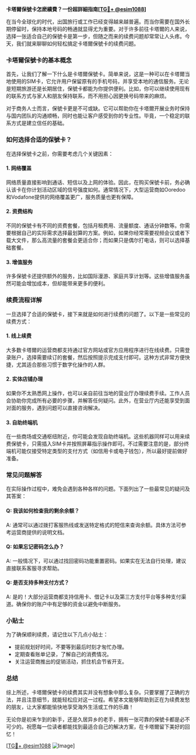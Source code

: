 **卡塔爾保號卡怎麽續費？一份超詳細指南[[TG💪+ @esim1088](https://t.me/s/esim1088)]**

在当今全球化的时代，出国旅行或工作已经变得越来越普遍。而当你需要在国外长期停留时，保持本地号码的畅通就显得尤为重要。对于许多前往卡塔爾的人来说，选择一张适合自己的保號卡是第一步，但随之而来的续费问题却常常让人头疼。今天，我们就来聊聊如何轻松搞定卡塔爾保號卡的续费问题。

### 卡塔爾保號卡的基本概念

首先，让我们了解一下什么是卡塔爾保號卡。简单来说，这是一种可以在卡塔爾当地使用的SIM卡，它允许用户保留原有的手机号码，并享受本地的通信服务。无论是短期旅游还是长期居住，保號卡都能为你提供便利。比如，你可以继续使用现有的联系方式与家人和朋友保持联系，而不用担心因更换号码带来的麻烦。

对于商务人士而言，保號卡更是不可或缺。它可以帮助你在卡塔爾开展业务时保持与国内团队的沟通顺畅，同时也能让客户感受到你的专业性。毕竟，一个稳定的联系方式是建立信任的基础。

### 如何选择合适的保號卡？

在选择保號卡之前，你需要考虑几个关键因素：

#### 1. **网络覆盖**
   网络质量直接影响到通话、短信以及上网的体验。因此，在购买保號卡前，务必确认该卡在你计划活动区域的信号强度如何。通常情况下，大型运营商如Ooredoo和Vodafone提供的网络覆盖更广，服务质量也更有保障。

#### 2. **资费结构**
   不同的保號卡有不同的资费套餐，包括月租费用、流量额度、通话分钟数等。你需要根据自己的实际需求选择最划算的方案。例如，如果你经常需要视频会议或者下载大文件，那么高流量的套餐会更适合你；而如果只是偶尔打电话，则可以选择基础套餐。

#### 3. **增值服务**
   许多保號卡还提供额外的服务，比如国际漫游、家庭共享计划等。这些增值服务虽然可能会增加成本，但却能带来更多的便利。

### 续费流程详解

一旦选择了合适的保號卡，接下来就是如何进行续费的问题了。以下是一些常见的续费方式：

#### 1. **线上续费**
   大多数卡塔爾的运营商都支持通过官方网站或官方应用程序进行在线续费。只需登录账户，选择需要续订的套餐，然后按照提示完成支付即可。这种方式非常方便快捷，尤其适合那些习惯于数字化操作的人群。

#### 2. **实体店铺办理**
   如果你不太熟悉网上操作，也可以亲自前往当地的营业厅办理续费手续。工作人员会协助你完成所有必要的步骤，并解答任何疑问。此外，在营业厅内还能享受到面对面的服务，遇到问题可以直接咨询解决。

#### 3. **自助终端机**
   在一些商场或交通枢纽附近，你可能会发现自助终端机。这些机器同样可以用来续费保號卡，只需插入SIM卡并按照屏幕指示操作即可。不过需要注意的是，部分终端机可能仅接受特定类型的支付方式（如信用卡或电子钱包），所以最好提前做好准备。

### 常见问题解答

在实际操作过程中，难免会遇到各种各样的问题。下面列出了一些最常见的疑问及其答案：

#### Q: 我该如何检查我的剩余余额？
A: 通常可以通过拨打客服热线或发送特定格式的短信来查询余额。具体方法可参考运营商提供的说明文档。

#### Q: 如果忘记密码怎么办？
A: 一般情况下，可以通过找回密码功能重置密码。如果实在无法自行处理，建议直接联系客服寻求帮助。

#### Q: 是否支持多种支付方式？
A: 是的！大部分运营商都支持信用卡、借记卡以及第三方支付平台等多种支付渠道。确保你的账户中有足够的资金以避免中断服务。

### 小贴士

为了确保顺利续费，请记住以下几点小贴士：
- 提前规划好时间，不要等到最后时刻才匆忙办理。
- 定期查看账单记录，了解自己的消费情况。
- 关注运营商推出的促销活动，抓住机会节省开支。

### 总结

综上所述，卡塔爾保號卡的续费其实并没有想象中那么复杂。只要掌握了正确的方法，并且注意细节，就能轻松应对这一过程。希望本文能够帮助到正在为续费发愁的朋友，让大家都能愉快地享受海外生活或工作的乐趣！

无论你是初来乍到的新手，还是久居异乡的老手，拥有一张可靠的保號卡都是必不可少的。祝愿每一位读者都能找到最适合自己的解决方案，在卡塔爾留下美好的回忆！

[[TG💪+ @esim1088](https://t.me/s/esim1088) ![Image](https://i.postimg.cc/4NQfJmqS/Snipaste-2025-05-13-00-14-12.png)]